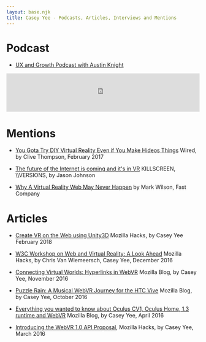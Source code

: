 ```yaml
---
layout: base.njk
title: Casey Yee - Podcasts, Articles, Interviews and Mentions
---
```


# Podcast

* [UX and Growth Podcast with Austin Knight](https://austinknight.com/)

<iframe width="100%" height="100" scrolling="no" frameborder="no" allow="autoplay" src="https://w.soundcloud.com/player/?url=https%3A//api.soundcloud.com/tracks/317110114&color=%23ff5500&auto_play=false&hide_related=false&show_comments=true&show_user=true&show_reposts=false&show_teaser=true&visual=true"></iframe>

# Mentions

* [You Gota Try DIY Virtual Reality Even if You Make Hideos Things](https://www.wired.com/2017/02/gotta-try-diy-virtual-reality-even-make-hideous-things/) Wired,
by Clive Thompson,
February 2017

* [The future of the Internet is coming and it's in VR](https://killscreen.com/versions/future-internet-coming-vr/)
KILLSCREEN, \\\\VERSIONS,
by Jason Johnson
* [Why A Virtual Reality Web May Never Happen](https://www.fastcompany.com/3058591/why-a-virtual-reality-web-may-never-happen)
by Mark Wilson,
Fast Company


# Articles

* [Create VR on the Web using Unity3D](https://hacks.mozilla.org/2018/02/create-vr-on-the-web-using-unity3d/)
Mozilla Hacks,
by Casey Yee
February 2018

* [W3C Workshop on Web and Virtual Reality: A Look Ahead](https://hacks.mozilla.org/2016/12/w3c-workshop-on-web-and-virtual-reality-a-look-ahead/)
Mozilla Hacks,
by Chris Van Wiemeersch, Casey Yee,
December 2016

* [Connecting Virtual Worlds: Hyperlinks in WebVR](https://blog.mozvr.com/connecting-virtual-worlds-hyperlinks-in-webvr/)
Mozilla Blog,
by Casey Yee,
November 2016

* [Puzzle Rain: A Musical WebVR Journey for the HTC Vive](https://blog.mozvr.com/puzzle-rain/)
Mozilla Blog,
by Casey Yee,
October 2016

* [Everything you wanted to know about Oculus CV1, Oculus Home, 1.3 runtime and WebVR](https://blog.mozvr.com/oculus-home-rift-cv1-webvr/)
Mozilla Blog,
by Casey Yee,
April 2016

* [Introducing the WebVR 1.0 API Proposal](https://hacks.mozilla.org/2016/03/introducing-the-webvr-1-0-api-proposal/),
Mozilla Hacks,
by Casey Yee,
March 2016

